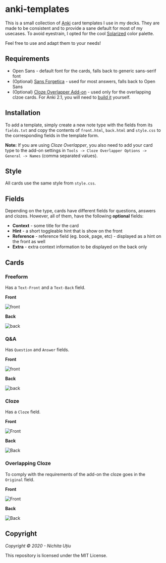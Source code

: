 # anki-templates

This is a small collection of [Anki](https://apps.ankiweb.net/) card templates I use in my decks. They are made to be consistent and to provide a sane default for most of my usecases. To avoid eyestrain, I opted for the cool [Solarized](https://ethanschoonover.com/solarized/) color palette.

Feel free to use and adapt them to your needs!

## Requirements

* Open Sans - default font for the cards, falls back to generic sans-serif font
* (Optional) [Sans Forgetica](https://sansforgetica.rmit/) - used for most answers, falls back to Open Sans
* (Optional) [Cloze Overlapper Add-on](https://ankiweb.net/shared/info/969733775) - used only for the overlapping clzoe cards. For Anki 2.1, you will need to [build it](https://github.com/glutanimate/cloze-overlapper#building) yourself.

## Installation

To add a template, simply create a new note type with the fields from  its `fields.txt` and copy the contents of `front.html`, `back.html` and `style.css` to the corresponding fields in the template form.

**Note:** If you are using *Cloze Overlapper*, you also need to add your card type to the add-on settings in `Tools -> Cloze Overlapper Options -> General -> Names` (comma separated values).

## Style

All cards use the same style from `style.css`.

## Fields

Depending on the type, cards have different fields for questions, answers and clozes. However, all of them, have the following **optional** fields:

* **Context** - some title for the card
* **Hint** - a short toggleable hint that is show on the front
* **Reference** - reference field (eg. book, page, etc) - displayed as a hint on the front as well
* **Extra** - extra context information to be displayed on the back only

## Cards

### Freeform

Has a `Text-Front` and a `Text-Back` field. 

**Front**

![front](Freeform/front.png)

**Back**

![back](Freeform/back.png)



### Q&A

Has `Question` and `Answer` fields.

**Front**

![front](QnA/front.png)

**Back**

![back](QnA/back.png)

### Cloze

Has a `Cloze` field.

**Front**

![Front](Cloze/front.png)

**Back**

![Back](Cloze/back.png)

### Overlapping Cloze

To comply with the requirements of the add-on the cloze goes in the `Original` field.

**Front**

![Front](OverlappingCloze/front.png)

**Back**

![Back](OverlappingCloze/back.png)

## Copyright

*Copyright © 2020 - Nichita Uțiu*

This repository is licensed under the MIT License.